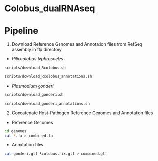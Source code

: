 # Colobus_dualRNAseq


# Pipeline

1. Download Reference Genomes and Annotation files from RefSeq assembly in ftp directory
  * _Piliocolobus tephrosceles_
```bash
scripts/download_Rcolobus.sh
```
```bash
scripts/download_Rcolobus_annotations.sh
```
  * _Plasmodium gonderi_
```bash
scripts/download_gonderi.sh
```
```bash
scripts/download_gonderi_annotations.sh
```
2. Concatenate Host-Pathogen Reference Genomes and Annotation files
  * Reference Genomes
```bash
cd genomes
cat *.fa > combined.fa
```
  * Annotation files
```bash
cat gonderi.gtf Rcolobus.fix.gtf > combined.gtf
```
